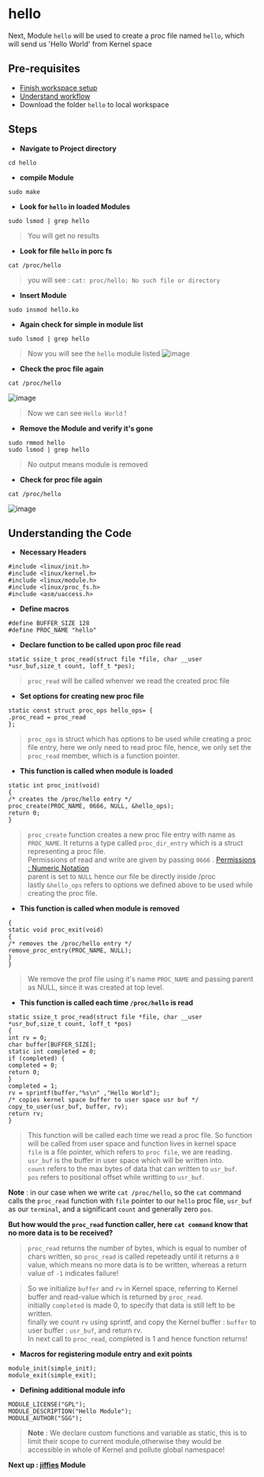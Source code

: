 # hello
Next, Module ```hello``` will be used to create a proc file named ```hello```, which will send us 'Hello World' from Kernel space

## Pre-requisites
- [Finish workspace setup](../../../#setting-up-workspace)
- [Understand workflow](../../../#our-workflow)
- Download the folder ```hello``` to local workspace

## Steps

- **Navigate to Project directory**
```
cd hello
```

- **compile Module**
```
sudo make
```

-  **Look for ```hello``` in loaded Modules**
```
sudo lsmod | grep hello
```
> You will get no results

- **Look for file ```hello``` in porc fs**
```
cat /proc/hello
```
> you will see : ```cat: proc/hello: No such file or directory```

- **Insert Module**
```
sudo insmod hello.ko
```

- **Again check for simple in module list**
```
sudo lsmod | grep hello
```
> Now you will see the ```hello``` module listed
> ![image](https://user-images.githubusercontent.com/75921254/200165604-88bb069c-2e5f-4c68-94e8-2984d91394a1.png)

- **Check the proc file again**
```
cat /proc/hello
```
![image](https://user-images.githubusercontent.com/75921254/200165790-4d758cb7-84c1-4b23-a772-de51a2d06d77.png)

> Now we can see ```Hello World``` ! </br>

- **Remove the Module and verify it's gone**
```
sudo rmmod hello
sudo lsmod | grep hello
```
> No output means module is removed

- **Check for proc file again**
```
cat /proc/hello
```
![image](https://user-images.githubusercontent.com/75921254/200165896-e81b327a-cc2c-4214-9155-b84122e31fd8.png)

## Understanding the Code
- **Necessary Headers**
```
#include <linux/init.h>
#include <linux/kernel.h>
#include <linux/module.h>
#include <linux/proc_fs.h>
#include <asm/uaccess.h>
```

- **Define macros**
```
#define BUFFER_SIZE 128
#define PROC_NAME "hello"
```

- **Declare function to be called upon proc file read**
```
static ssize_t proc_read(struct file *file, char __user *usr_buf,size_t count, loff_t *pos);
```
> ```proc_read``` will be called whenver we read the created proc file

- **Set options for creating new proc file**
```
static const struct proc_ops hello_ops= {
.proc_read = proc_read
};
```
> ```proc_ops``` is struct which has options to be used while creating a proc file entry, here we only need to read proc file, hence, we only set the 
> ```proc_read``` member, which is a function pointer.

- **This function is called when module is loaded**
```
static int proc_init(void)
{
/* creates the /proc/hello entry */
proc_create(PROC_NAME, 0666, NULL, &hello_ops);
return 0;
}
```
> ```proc_create``` function creates a new proc file entry with name as ```PROC_NAME```.
>  It returns a type called ```proc_dir_entry``` which is a struct representing a proc file. </br>
> Permissions of read and write are given by passing ```0666``` . [Permissions : Numeric Notation](https://en.wikipedia.org/wiki/File-system_permissions#Numeric_notation) </br>
> parent is set to ```NULL``` hence our file be directly inside /proc </br>
> lastly ```&hello_ops``` refers to options we defined above to be used while creating the proc file. </br>

- **This function is called when module is removed**
```
{
static void proc_exit(void)
{
/* removes the /proc/hello entry */
remove_proc_entry(PROC_NAME, NULL);
}
}
```
> We remove the prof file using it's name ```PROC_NAME``` and passing parent as NULL, since it was created at top level.

- **This function is called each time ```/proc/hello``` is read**
```
static ssize_t proc_read(struct file *file, char __user *usr_buf,size_t count, loff_t *pos)
{
int rv = 0;
char buffer[BUFFER_SIZE];
static int completed = 0;
if (completed) {
completed = 0;
return 0;
}
completed = 1;
rv = sprintf(buffer,"%s\n" ,"Hello World");
/* copies kernel space buffer to user space usr buf */
copy_to_user(usr_buf, buffer, rv);
return rv;
}
```
> This function will be called each time we read a proc file. So function will be called from user space and function lives in kernel space </br>
> ```file``` is a file pointer, which refers to ```proc file```, we are reading. </br>
> ```usr_buf``` is the buffer in user space which will be written into. </br>
> ```count``` refers to the max bytes of data that can written to ```usr_buf```. </br>
> ```pos``` refers to positional offset while writting to ```usr_buf```. </br>

**Note** : in our case when we write ```cat /proc/hello```, so the ```cat``` command calls the ```proc_read``` function with ```file``` pointer to our ```hello``` proc file, ```usr_buf``` as our ```terminal```, and a significant ```count``` and generally zero ```pos```. </br>

**But how would the ```proc_read``` function caller, here ```cat command``` know that no more data is to be received?** </br>
> ```proc_read``` returns the number of bytes, which is equal to number of chars written, so ```proc_read``` is called repeteadly until it returns a ```0``` value,
> which means no more data is to be written, whereas a return value of ```-1``` indicates failure! </br>

> So we initialize ```buffer``` and ```rv``` in Kernel space, referring to Kernel buffer and read-value which is returned by ```proc_read```. </br>
> initially ```completed``` is made 0, to specify that data is still left to be written. </br>
> finally we count ```rv``` using sprintf, and copy the Kernel buffer : ```buffer``` to user buffer : ```usr_buf```, and return rv. </br>
> In next call to ```proc_read```, completed is 1 and hence function returns! </br>



- **Macros for registering module entry and exit points**
```
module_init(simple_init);
module_exit(simple_exit);
```
- **Defining additional module info**
```
MODULE_LICENSE("GPL");
MODULE_DESCRIPTION("Hello Module");
MODULE_AUTHOR("SGG");
```

> **Note** : We declare custom functions and variable as static, this is to limit their scope to current module,otherwise they would be accessible in whole of Kernel and pollute global namespace!

**Next up : [jiffies](/jiffies) Module** 
